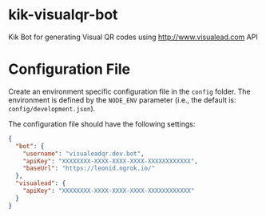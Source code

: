 # kik-visualqr-bot
Kik Bot for generating Visual QR codes using http://www.visualead.com API

# Configuration File

Create an environment specific configuration file in the `config` folder.
The environment is defined by the `NODE_ENV` parameter (i.e., the default is: `config/development.json`).

The configuration file should have the following settings:

```json
{
  "bot": {
    "username": "visualeadqr.dev.bot",
    "apiKey": "XXXXXXXX-XXXX-XXXX-XXXX-XXXXXXXXXXXX",
    "baseUrl": "https://leonid.ngrok.io/"
  },
  "visualead": {
    "apiKey": "XXXXXXXX-XXXX-XXXX-XXXX-XXXXXXXXXXXX"
  }
}
```
